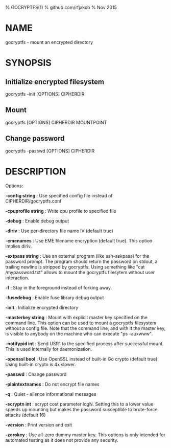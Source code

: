 % GOCRYPTFS(1)
% github.com/rfjakob
% Nov 2015

NAME
====

gocryptfs - mount an encrypted directory

SYNOPSIS
========

Initialize encrypted filesystem
-------------------------------

gocryptfs -init [OPTIONS] CIPHERDIR

Mount
-----

gocryptfs [OPTIONS] CIPHERDIR MOUNTPOINT

Change password
---------------

gocryptfs -passwd [OPTIONS] CIPHERDIR

DESCRIPTION
===========

Options:

**-config string**
:	Use specified config file instead of CIPHERDIR/gocryptfs.conf

**-cpuprofile string**
:	Write cpu profile to specified file

**-debug**
:	Enable debug output

**-diriv**
:	Use per-directory file name IV (default true)

**-emenames**
:	Use EME filename encryption (default true). This option implies diriv.

**-extpass string**
:	Use an external program (like ssh-askpass) for the password prompt.
The program should return the password on stdout, a trailing newline is
stripped by gocryptfs. Using something like "cat /mypassword.txt" allows
to mount the gocryptfs filesytem without user interaction.

**-f**
:	Stay in the foreground instead of forking away.

**-fusedebug**
:	Enable fuse library debug output

**-init**
:	Initialize encrypted directory

**-masterkey string**
:	Mount with explicit master key specified on the command line. This
option can be used to mount a gocryptfs filesystem without a config file.
Note that the command line, and with it the master key, is visible to
anybody on the machine who can execute "ps -auxwww".

**-notifypid int**
:	Send USR1 to the specified process after successful mount. This is
used internally for daemonization.

**-openssl bool**
:	Use OpenSSL instead of built-in Go crypto (default true). Using
built-in crypto is 4x slower.

**-passwd**
:	Change password

**-plaintextnames**
:	Do not encrypt file names

**-q**
:	Quiet - silence informational messages

**-scryptn int**
:	scrypt cost parameter logN. Setting this to a lower value speeds up
mounting but makes the password susceptible to brute-force attacks (default 16)

**-version**
:	Print version and exit

**-zerokey**
:	Use all-zero dummy master key. This options is only intended for
automated testing as it does not provide any security.

